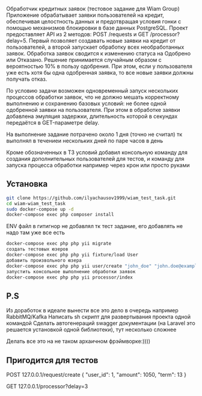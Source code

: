 Обработчик кредитных заявок (тестовое задание для Wiam Group)
Приложение обрабатывает заявки пользователей на кредит, обеспечивая целостность данных и предотвращая условия гонки с помощью механизмов блокировки в базе данных PostgreSQL. Проект предоставляет API из 2 методов: POST /requests и GET /processor?delay=5. Первый позволяет создавать новые заявки на кредит от пользователей, а второй запускает обработку всех необработанных заявок. Обработка заявок сводится к изменению статуса на Одобрено или Отказано. Решение принимается случайным образом с вероятностью 10% в пользу одобрения. При этом, если у пользователя уже есть хотя бы одна одобренная заявка, то все новые заявки должны получать отказ.

По условию задачи возможен одновременный запуск нескольких процессов обработки заявок, что не должно мешать корректному выполнению и сохранению базовых условий: не более одной одобренной заявки на пользователя. При этом в обработке заявки добавлена эмуляция задержки, длительность которой в секундах передаётся в GET-параметре delay.

На выполнение задание потрачено около 1 дня (точно не считал) тк выполнял в течениеи нескольких дней по паре часов в день

Кроме обозначенных в ТЗ условий добавил консольную команду для создания дополнительных пользователей для тестов, и  команду для запуска процесса обработки например через крон или просто руками 

## Установка

```bash
git clone https://github.com/ilyachausov1999/wiam_test_task.git
cd wiam-wiam_test_task
sudo docker-compose up -d
docker-compose exec php composer install
```

ENV файл в гитигнор не добавлял тк тест задание, его добавлять не надо там уже все есть

```bash
docker-compose exec php php yii migrate
создать тестовых юзеров
docker-compose exec php php yii fixture/load User
добавить произвольного юзера 
docker-compose exec php php yii user/create "john_doe" "john.doe@example.com" "secure_password123"
запустить консольное выполнение обработки заявок
docker-compose exec php php yii processor/index
```

## P.S

Из доработок в идеале вынести все это дело в очередь например RabbitMQ/Kafka
Написать sh скрипт для развертывания проекта одной командой
Сделать автогенераций swagger документации (на Laravel это решается установкой одной библиотеки), тут несколько сложнее

Делать все это на не таком архаичном фрэймворке:))))

## Пригодится для тестов
POST 127.0.0.1/request/create
{
"user_id": 1,
"amount": 1050,
"term": 13
}

GET 127.0.0.1/processor?delay=3